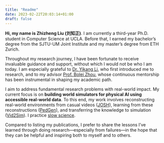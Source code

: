 ```yaml
---
title: "Readme"
date: 2023-02-22T20:03:14+01:00
draft: false
---
```


**Hi, my name is Zhizheng Liu (刘知正)**. I am currently a third-year Ph.D. student in Computer Science at UCLA. Before that, I earned my bachelor’s degree from the SJTU-UM Joint Institute and my master’s degree from ETH Zurich.

Throughout my research journey, I have been fortunate to receive invaluable guidance and support, without which I would not be who I am today. I am especially grateful to [Dr. Yikang Li](https://liyikang.top/), who first introduced me to research, and to my advisor [Prof. Bolei Zhou](https://boleizhou.github.io/), whose continuous mentorship has been instrumental in shaping my academic path.

I aim to address fundamental research problems with real-world impact. My current focus is on **building world simulators for physical AI using accessible real-world data**. To this end, my work involves reconstructing real-world environments from casual videos ([JOSH](https://genforce.github.io/JOSH/)), learning from these reconstructions ([PedGen](https://genforce.github.io/PedGen/)), and transferring the knowledge to simulation ([Vid2Sim](https://metadriverse.github.io/vid2sim/)). I practice [slow science](http://slow-science.org/). 

Compared to listing my publications, I prefer to share the lessons I’ve learned through doing research—especially from failures—in the hope that they can be helpful and inspiring both to myself and to others.

